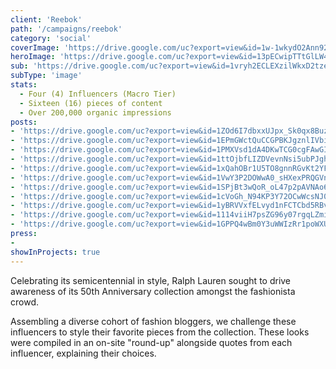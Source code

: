 ```yaml
---
client: 'Reebok'
path: '/campaigns/reebok'
category: 'social'
coverImage: 'https://drive.google.com/uc?export=view&id=1w-1wkydO2Ann92sBSkz2AV_C2l4XgtQq'
heroImage: 'https://drive.google.com/uc?export=view&id=13pECwipTTtGlLW4Ae_Mq5X7YKUi2Iocu'
sub: 'https://drive.google.com/uc?export=view&id=1vryh2ECLEXzilWkxD2tzeKox_V27_4-x'
subType: 'image'
stats:
  - Four (4) Influencers (Macro Tier)
  - Sixteen (16) pieces of content
  - Over 200,000 organic impressions
posts:
- 'https://drive.google.com/uc?export=view&id=1ZOd6I7dbxxUJpx_Sk0qx8BuzmTbXPh7N'
- 'https://drive.google.com/uc?export=view&id=1EPmGWctQuCCGPBKJgznlIVbirkYeclop'
- 'https://drive.google.com/uc?export=view&id=1PMXVsd1dA4DKwTCG0cgFAwGI123Yp5AT'
- 'https://drive.google.com/uc?export=view&id=1ttOjbfLIZDVevnNsi5ubPJghx0xBdOfW'
- 'https://drive.google.com/uc?export=view&id=1xQahOBr1U5TO8gnnRGvKt2YFM1vpyr0m'
- 'https://drive.google.com/uc?export=view&id=1VwY3P2DOWwA0_sHXexPRQGVns5GKufqe'
- 'https://drive.google.com/uc?export=view&id=1SPjBt3wQoR_oL47p2pAVNAo6GNt5egRF'
- 'https://drive.google.com/uc?export=view&id=1cVoGh_N94KP3Y72OCwWcsNJ0jhT-AFA4'
- 'https://drive.google.com/uc?export=view&id=1yBRVVxfELvyd1nFCTCbd5RBvObck1j8Q'
- 'https://drive.google.com/uc?export=view&id=1114viiH7psZG96y07rgqLZmixYrCBlG9'
- 'https://drive.google.com/uc?export=view&id=1GPPQ4wBm0Y3uWWIzRr1poWXU6wluRx3i'
press:
- 
showInProjects: true
---
```

  
Celebrating its semicentennial in style, Ralph Lauren sought to drive awareness of its 50th Anniversary collection amongst the fashionista crowd.

Assembling a diverse cohort of fashion bloggers, we challenge these influencers to style their favorite pieces from the collection. These looks were compiled in an on-site "round-up" alongside quotes from each influencer, explaining their choices.